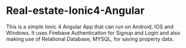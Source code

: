 # Real-estate-Ionic4-Angular

This is a simple Ionic 4 Angular App that can run on Android, IOS and Windows. It uses Firebase Authentication for Signup and Login and also making use of Relational Database, MYSQL, for saving property data.
